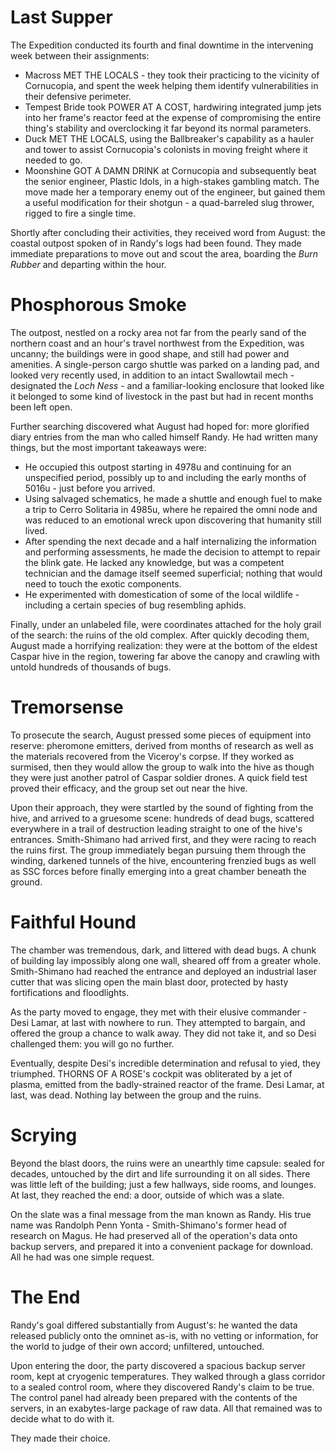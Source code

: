 # Last Supper
The Expedition conducted its fourth and final downtime in the intervening week between their assignments:
* Macross MET THE LOCALS - they took their practicing to the vicinity of Cornucopia, and spent the week helping them identify vulnerabilities in their defensive perimeter.
* Tempest Bride took POWER AT A COST, hardwiring integrated jump jets into her frame's reactor feed at the expense of compromising the entire thing's stability and overclocking it far beyond its normal parameters.
* Duck MET THE LOCALS, using the Ballbreaker's capability as a hauler and tower to assist Cornucopia's colonists in moving freight where it needed to go.
* Moonshine GOT A DAMN DRINK at Cornucopia and subsequently beat the senior engineer, Plastic Idols, in a high-stakes gambling match. The move made her a temporary enemy out of the engineer, but gained them a useful modification for their shotgun - a quad-barreled slug thrower, rigged to fire a single time.

Shortly after concluding their activities, they received word from August: the coastal outpost spoken of in Randy's logs had been found. They made immediate preparations to move out and scout the area, boarding the *Burn Rubber* and departing within the hour.

# Phosphorous Smoke
The outpost, nestled on a rocky area not far from the pearly sand of the northern coast and an hour's travel northwest from the Expedition, was uncanny; the buildings were in good shape, and still had power and amenities. A single-person cargo shuttle was parked on a landing pad, and looked very recently used, in addition to an intact Swallowtail mech - designated the *Loch Ness* - and a familiar-looking enclosure that looked like it belonged to some kind of livestock in the past but had in recent months been left open.

Further searching discovered what August had hoped for: more glorified diary entries from the man who called himself Randy. He had written many things, but the most important takeaways were:
* He occupied this outpost starting in 4978u and continuing for an unspecified period, possibly up to and including the early months of 5016u - just before you arrived.
* Using salvaged schematics, he made a shuttle and enough fuel to make a trip to Cerro Solitaria in 4985u, where he repaired the omni node and was reduced to an emotional wreck upon discovering that humanity still lived.
* After spending the next decade and a half internalizing the information and performing assessments, he made the decision to attempt to repair the blink gate. He lacked any knowledge, but was a competent technician and the damage itself seemed superficial; nothing that would need to touch the exotic components.
* He experimented with domestication of some of the local wildlife - including a certain species of bug resembling aphids.

Finally, under an unlabeled file, were coordinates attached for the holy grail of the search: the ruins of the old complex. After quickly decoding them, August made a horrifying realization: they were at the bottom of the eldest Caspar hive in the region, towering far above the canopy and crawling with untold hundreds of thousands of bugs.

# Tremorsense

To prosecute the search, August pressed some pieces of equipment into reserve: pheromone emitters, derived from months of research as well as the materials recovered from the Viceroy's corpse. If they worked as surmised, then they would allow the group to walk into the hive as though they were just another patrol of Caspar soldier drones. A quick field test proved their efficacy, and the group set out near the hive.

Upon their approach, they were startled by the sound of fighting from the hive, and arrived to a gruesome scene: hundreds of dead bugs, scattered everywhere in a trail of destruction leading straight to one of the hive's entrances. Smith-Shimano had arrived first, and they were racing to reach the ruins first. The group immediately began pursuing them through the winding, darkened tunnels of the hive, encountering frenzied bugs as well as SSC forces before finally emerging into a great chamber beneath the ground.

# Faithful Hound

The chamber was tremendous, dark, and littered with dead bugs. A chunk of building lay impossibly along one wall, sheared off from a greater whole. Smith-Shimano had reached the entrance and deployed an industrial laser cutter that was slicing open the main blast door, protected by hasty fortifications and floodlights.

As the party moved to engage, they met with their elusive commander - Desi Lamar, at last with nowhere to run. They attempted to bargain, and offered the group a chance to walk away. They did not take it, and so Desi challenged them: you will go no further.

Eventually, despite Desi's incredible determination and refusal to yied, they triumphed. THORNS OF A ROSE's cockpit was obliterated by a jet of plasma, emitted from the badly-strained reactor of the frame. Desi Lamar, at last, was dead. Nothing lay between the group and the ruins.

# Scrying

Beyond the blast doors, the ruins were an unearthly time capsule: sealed for decades, untouched by the dirt and life surrounding it on all sides. There was little left of the building; just a few hallways, side rooms, and lounges. At last, they reached the end: a door, outside of which was a slate.

On the slate was a final message from the man known as Randy. His true name was Randolph Penn Yonta - Smith-Shimano's former head of research on Magus. He had preserved all of the operation's data onto backup servers, and prepared it into a convenient package for download. All he had was one simple request.

# The End

Randy's goal differed substantially from August's: he wanted the data released publicly onto the omninet as-is, with no vetting or information, for the world to judge of their own accord; unfiltered, untouched.

Upon entering the door, the party discovered a spacious backup server room, kept at cryogenic temperatures. They walked through a glass corridor to a sealed control room, where they discovered Randy's claim to be true. The control panel had already been prepared with the contents of the servers, in an exabytes-large package of raw data. All that remained was to decide what to do with it.

They made their choice.